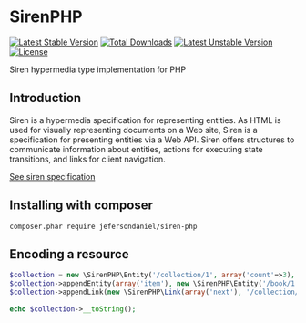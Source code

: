 SirenPHP
========

[![Latest Stable Version](https://poser.pugx.org/jefersondaniel/siren-php/v/stable.svg)](https://packagist.org/packages/jefersondaniel/siren-php) [![Total Downloads](https://poser.pugx.org/jefersondaniel/siren-php/downloads.svg)](https://packagist.org/packages/jefersondaniel/siren-php) [![Latest Unstable Version](https://poser.pugx.org/jefersondaniel/siren-php/v/unstable.svg)](https://packagist.org/packages/jefersondaniel/siren-php) [![License](https://poser.pugx.org/jefersondaniel/siren-php/license.svg)](https://packagist.org/packages/jefersondaniel/siren-php)

Siren hypermedia type implementation for PHP

## Introduction

Siren is a hypermedia specification for representing entities.  As HTML is used for visually representing documents on a Web site, Siren is a specification for presenting entities via a Web API.  Siren offers structures to communicate information about entities, actions for executing state transitions, and links for client navigation.  

[See siren specification](https://github.com/kevinswiber/siren)

## Installing with composer

    composer.phar require jefersondaniel/siren-php
    
## Encoding a resource

```php
$collection = new \SirenPHP\Entity('/collection/1', array('count'=>3), array('collection'));
$collection->appendEntity(array('item'), new \SirenPHP\Entity('/book/1', array('name'=>'The Book 1'), array('book')));
$collection->appendLink(new \SirenPHP\Link(array('next'), '/collection/2'));
  
echo $collection->__toString();
```
